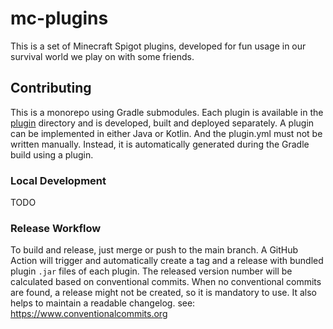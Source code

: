 # mc-plugins

This is a set of Minecraft Spigot plugins, developed for fun usage in our survival world we play on with some friends.

## Contributing

This is a monorepo using Gradle submodules.
Each plugin is available in the [plugin](plugin) directory and is developed, built and deployed separately.
A plugin can be implemented in either Java or Kotlin.
And the plugin.yml must not be written manually.
Instead, it is automatically generated during the Gradle build using a plugin.

### Local Development

TODO

### Release Workflow

To build and release, just merge or push to the main branch.
A GitHub Action will trigger and automatically create a tag and a release with bundled plugin `.jar` files of each plugin.
The released version number will be calculated based on conventional commits.
When no conventional commits are found, a release might not be created, so it is mandatory to use.
It also helps to maintain a readable changelog.
see: https://www.conventionalcommits.org
